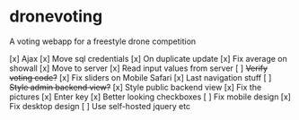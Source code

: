 # dronevoting
A voting webapp for a freestyle drone competition

[x] Ajax
[x] Move sql credentials
[x] On duplicate update
[x] Fix average on showall
[x] Move to server
[x] Read input values from server
[ ] ~~Verify voting code?~~
[x] Fix sliders on Mobile Safari
[x] Last navigation stuff
[ ] ~~Style admin backend view?~~
[x] Style public backend view
[x] Fix the pictures
[x] Enter key
[x] Better looking checkboxes
[ ] Fix mobile design
[x] Fix desktop design
[ ] Use self-hosted jquery etc
